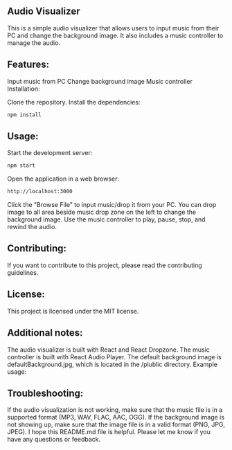 ## Audio Visualizer

This is a simple audio visualizer that allows users to input music from their PC and change the background image. It also includes a music controller to manage the audio.

## Features:

Input music from PC
Change background image
Music controller
Installation:

Clone the repository.
Install the dependencies:
```bash  
npm install
```
## Usage:

Start the development server:
```bash
npm start
```
Open the application in a web browser:
```bash
http://localhost:3000
```
Click the "Browse File" to input music/drop it from your PC.
You can drop image to all area beside music drop zone on the left to change the background image.
Use the music controller to play, pause, stop, and rewind the audio.

## Contributing:

If you want to contribute to this project, please read the contributing guidelines.

## License:

This project is licensed under the MIT license.

## Additional notes:

The audio visualizer is built with React and React Dropzone.
The music controller is built with React Audio Player.
The default background image is defaultBackground.jpg, which is located in the /plublic directory.
Example usage:

## Troubleshooting:

If the audio visualization is not working, make sure that the music file is in a supported format (MP3, WAV, FLAC, AAC, OGG).
If the background image is not showing up, make sure that the image file is in a valid format (PNG, JPG, JPEG).
I hope this README.md file is helpful. Please let me know if you have any questions or feedback.

